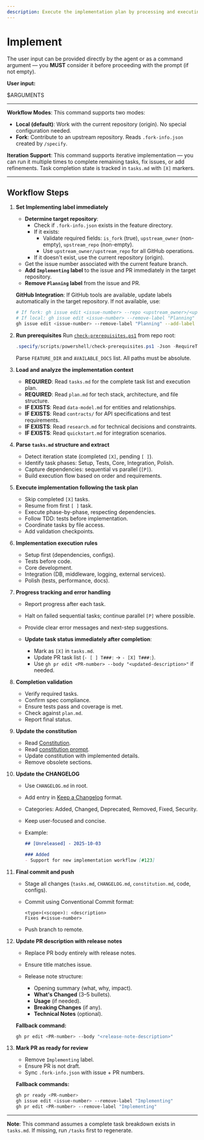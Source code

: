 ```yaml
---
description: Execute the implementation plan by processing and executing all tasks defined in tasks.md
---
```


# Implement

The user input can be provided directly by the agent or as a command argument — you **MUST** consider it before proceeding with the prompt (if not empty).

**User input:**

$ARGUMENTS

---

**Workflow Modes**: This command supports two modes:

- **Local (default)**: Work with the current repository (origin). No special configuration needed.
- **Fork**: Contribute to an upstream repository. Reads `.fork-info.json` created by `/specify`.

**Iteration Support**: This command supports iterative implementation — you can run it multiple times to complete remaining tasks, fix issues, or add refinements. Task completion state is tracked in `tasks.md` with `[X]` markers.

---

## Workflow Steps

1. **Set Implementing label immediately**
   - **Determine target repository**:
     - Check if `.fork-info.json` exists in the feature directory.
     - If it exists:
       - Validate required fields: `is_fork` (true), `upstream_owner` (non-empty), `upstream_repo` (non-empty).
       - Use `upstream_owner/upstream_repo` for all GitHub operations.
     - If it doesn't exist, use the current repository (origin).
   - Get the issue number associated with the current feature branch.
   - **Add `Implementing` label** to the issue and PR immediately in the target repository.
   - **Remove `Planning` label** from the issue and PR.

   **GitHub Integration**: If GitHub tools are available, update labels automatically in the target repository. If not available, use:

   ```bash
   # If fork: gh issue edit <issue-number> --repo <upstream_owner>/<upstream_repo> --remove-label "Planning" --add-label "Implementing"
   # If local: gh issue edit <issue-number> --remove-label "Planning" --add-label "Implementing"
   gh issue edit <issue-number> --remove-label "Planning" --add-label "Implementing"
   ```

2. **Run prerequisites**
   Run [`check-prerequisites.ps1`](../../.specify/scripts/powershell/check-prerequisites.ps1) from repo root:

   ```powershell
   .specify/scripts/powershell/check-prerequisites.ps1 -Json -RequireTasks -IncludeTasks
   ```

   Parse `FEATURE_DIR` and `AVAILABLE_DOCS` list. All paths must be absolute.

3. **Load and analyze the implementation context**

   * **REQUIRED**: Read `tasks.md` for the complete task list and execution plan.
   * **REQUIRED**: Read `plan.md` for tech stack, architecture, and file structure.
   * **IF EXISTS**: Read `data-model.md` for entities and relationships.
   * **IF EXISTS**: Read `contracts/` for API specifications and test requirements.
   * **IF EXISTS**: Read `research.md` for technical decisions and constraints.
   * **IF EXISTS**: Read `quickstart.md` for integration scenarios.

4. **Parse `tasks.md` structure and extract**

   * Detect iteration state (completed `[X]`, pending `[ ]`).
   * Identify task phases: Setup, Tests, Core, Integration, Polish.
   * Capture dependencies: sequential vs parallel (`[P]`).
   * Build execution flow based on order and requirements.

5. **Execute implementation following the task plan**

   * Skip completed `[X]` tasks.
   * Resume from first `[ ]` task.
   * Execute phase-by-phase, respecting dependencies.
   * Follow TDD: tests before implementation.
   * Coordinate tasks by file access.
   * Add validation checkpoints.

6. **Implementation execution rules**

   * Setup first (dependencies, configs).
   * Tests before code.
   * Core development.
   * Integration (DB, middleware, logging, external services).
   * Polish (tests, performance, docs).

7. **Progress tracking and error handling**

   * Report progress after each task.
   * Halt on failed sequential tasks; continue parallel `[P]` where possible.
   * Provide clear error messages and next-step suggestions.
   * **Update task status immediately after completion**:

     * Mark as `[X]` in `tasks.md`.
     * Update PR task list (`- [ ] T###:` → `- [X] T###:`).
     * Use `gh pr edit <PR-number> --body "<updated-description>"` if needed.

8. **Completion validation**

   * Verify required tasks.
   * Confirm spec compliance.
   * Ensure tests pass and coverage is met.
   * Check against `plan.md`.
   * Report final status.

9. **Update the constitution**

   * Read [Constitution](../../.specify/memory/constitution.md).
   * Read [constitution prompt](./constitution.prompt.md).
   * Update constitution with implemented details.
   * Remove obsolete sections.

10. **Update the CHANGELOG**

    * Use `CHANGELOG.md` in root.
    * Add entry in [Keep a Changelog](https://keepachangelog.com) format.
    * Categories: Added, Changed, Deprecated, Removed, Fixed, Security.
    * Keep user-focused and concise.
    * Example:

      ```markdown
      ## [Unreleased] - 2025-10-03

      ### Added
      - Support for new implementation workflow [#123]
      ```

11. **Final commit and push**

    * Stage all changes (`tasks.md`, `CHANGELOG.md`, `constitution.md`, code, configs).
    * Commit using Conventional Commit format:

      ```
      <type>(<scope>): <description>
      Fixes #<issue-number>
      ```
    * Push branch to remote.

12. **Update PR description with release notes**

    * Replace PR body entirely with release notes.
    * Ensure title matches issue.
    * Release note structure:

      * Opening summary (what, why, impact).
      * **What's Changed** (3–5 bullets).
      * **Usage** (if needed).
      * **Breaking Changes** (if any).
      * **Technical Notes** (optional).

    **Fallback command:**

    ```bash
    gh pr edit <PR-number> --body "<release-note-description>"
    ```

13. **Mark PR as ready for review**

    * Remove `Implementing` label.
    * Ensure PR is not draft.
    * Sync `.fork-info.json` with issue + PR numbers.

    **Fallback commands:**

    ```bash
    gh pr ready <PR-number>
    gh issue edit <issue-number> --remove-label "Implementing"
    gh pr edit <PR-number> --remove-label "Implementing"
    ```

---

**Note**: This command assumes a complete task breakdown exists in `tasks.md`. If missing, run `/tasks` first to regenerate.
